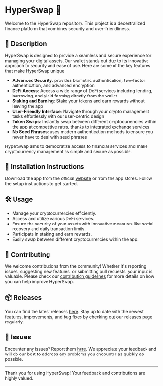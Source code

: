 
# HyperSwap 🚀

Welcome to the HyperSwap repository. This project is a decentralized finance platform that combines security and user-friendliness.

## 📜 Description

HyperSwap is designed to provide a seamless and secure experience for managing your digital assets. Our wallet stands out due to its innovative approach to security and ease of use. Here are some of the key features that make HyperSwap unique:

- **Advanced Security**: provides biometric authentication, two-factor authentication, and advanced encryption
- **DeFi Access**: Access a wide range of DeFi services including lending, borrowing, and yield farming directly from the wallet
- **Staking and Earning**: Stake your tokens and earn rewards without leaving the app
- **User-Friendly Interface**: Navigate through your crypto management tasks effortlessly with our user-centric design
- **Token Swaps**: Instantly swap between different cryptocurrencies within the app at competitive rates, thanks to integrated exchange services
- **No Seed Phrases**: uses modern authentication methods to ensure you never have to deal with seed phrases

HyperSwap aims to democratize access to financial services and make cryptocurrency management as simple and secure as possible.

## 🚀 Installation Instructions

Download the app from the official [website](https://www.example.com) or from the app stores. Follow the setup instructions to get started.

## 🛠️ Usage

- Manage your cryptocurrencies efficiently.
- Access and utilize various DeFi services.
- Ensure the security of your assets with innovative measures like social recovery and daily transaction limits.
- Participate in staking and earn rewards.
- Easily swap between different cryptocurrencies within the app.

## 🤝 Contributing

We welcome contributions from the community! Whether it's reporting issues, suggesting new features, or submitting pull requests, your input is valuable. Please check our [contribution guidelines](../../contributing) for more details on how you can help improve HyperSwap.

## 📦 Releases

You can find the latest releases [here](../../releases). Stay up to date with the newest features, improvements, and bug fixes by checking out our releases page regularly.

## 🐛 Issues

Encounter any issues? Report them [here](../../issues). We appreciate your feedback and will do our best to address any problems you encounter as quickly as possible.

---

Thank you for using HyperSwap! Your feedback and contributions are highly valued.
